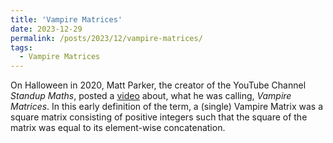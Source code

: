```yaml
---
title: 'Vampire Matrices'
date: 2023-12-29
permalink: /posts/2023/12/vampire-matrices/
tags:
  - Vampire Matrices
---
```



On Halloween in 2020, Matt Parker, the creator of the YouTube Channel *Standup Maths*, posted a [video](https://www.youtube.com/watch?v=9nogAYHmnNw) about, what he was calling, *Vampire Matrices*. In this early definition of the term, a (single) Vampire Matrix was a square matrix consisting of positive integers such that the square of the matrix was equal to its element-wise concatenation. 